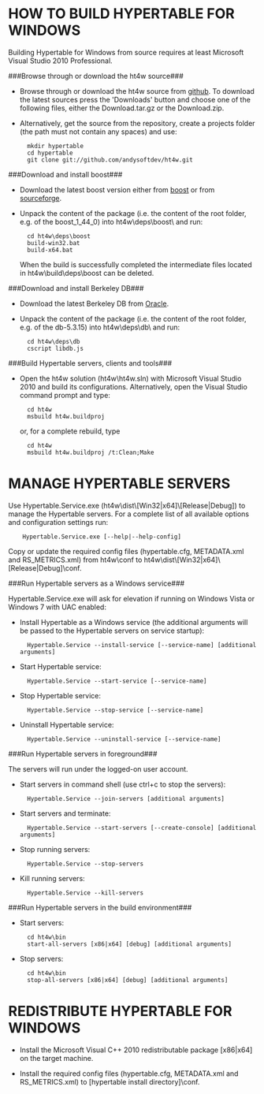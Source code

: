 HOW TO BUILD HYPERTABLE FOR WINDOWS
===================================

Building Hypertable for Windows from source requires at least Microsoft Visual Studio 2010 Professional.

###Browse through or download the ht4w source###

* Browse through or download the ht4w source from [github](http://github.com/andysoftdev/ht4w).
  To download the latest sources press the 'Downloads' button and choose one of the following files, either the
  Download.tar.gz or the Download.zip.
  
* Alternatively, get the source from the repository, create a projects folder (the path must not contain any spaces) and use:

		mkdir hypertable
		cd hypertable
		git clone git://github.com/andysoftdev/ht4w.git


###Download and install boost###

* Download the latest boost version either from [boost](http://www.boost.org/users/download/)
  or from [sourceforge](http://sourceforge.net/projects/boost/files/boost/).

* Unpack the content of the package (i.e. the content of the root folder, e.g. of the boost_1_44_0\) into ht4w\deps\boost\ and run:

		cd ht4w\deps\boost
		build-win32.bat
		build-x64.bat
  When the build is successfully completed the intermediate files located in ht4w\build\deps\boost can be deleted.


###Download and install Berkeley DB###

* Download the latest Berkeley DB from [Oracle](http://www.oracle.com/technetwork/database/berkeleydb/downloads/index.html).

* Unpack the content of the package (i.e. the content of the root folder, e.g. of the db-5.3.15\) into ht4w\deps\db\ and run:

		cd ht4w\deps\db
		cscript libdb.js


###Build Hypertable servers, clients and tools###

* Open the ht4w solution (ht4w\ht4w.sln) with Microsoft Visual Studio 2010 and build its configurations. Alternatively, open the Visual Studio command prompt and type:

		cd ht4w
		msbuild ht4w.buildproj
  or, for a complete rebuild, type

		cd ht4w
		msbuild ht4w.buildproj /t:Clean;Make


MANAGE HYPERTABLE SERVERS
=========================

Use Hypertable.Service.exe (ht4w\\dist\\\[Win32|x64]\\\[Release|Debug]) to manage the Hypertable servers. For a complete list
of all available options and configuration settings run:

		Hypertable.Service.exe [--help|--help-config]

Copy or update the required config files (hypertable.cfg, METADATA.xml and RS_METRICS.xml) from ht4w\\conf to ht4w\\dist\\\[Win32|x64]\\\[Release|Debug]\\conf.


###Run Hypertable servers as a Windows service###

Hypertable.Service.exe will ask for elevation if running on Windows Vista or Windows 7 with UAC enabled:

* Install Hypertable as a Windows service (the additional arguments will be passed to the Hypertable servers on service startup):

		Hypertable.Service --install-service [--service-name] [additional arguments]

* Start Hypertable service:

		Hypertable.Service --start-service [--service-name]

* Stop Hypertable service:

		Hypertable.Service --stop-service [--service-name]

* Uninstall Hypertable service:

		Hypertable.Service --uninstall-service [--service-name]


###Run Hypertable servers in foreground###

The servers will run under the logged-on user account.

* Start servers in command shell (use ctrl+c to stop the servers):

		Hypertable.Service --join-servers [additional arguments]

* Start servers and terminate:

		Hypertable.Service --start-servers [--create-console] [additional arguments]

* Stop running servers:

		Hypertable.Service --stop-servers

* Kill running servers:

		Hypertable.Service --kill-servers


###Run Hypertable servers in the build environment###

* Start servers:

		cd ht4w\bin
		start-all-servers [x86|x64] [debug] [additional arguments]

* Stop servers:

		cd ht4w\bin
		stop-all-servers [x86|x64] [debug] [additional arguments]


REDISTRIBUTE HYPERTABLE FOR WINDOWS
===================================

* Install the Microsoft Visual C++ 2010 redistributable package [x86|x64] on the target machine.

* Install the required config files (hypertable.cfg, METADATA.xml and RS_METRICS.xml) to [hypertable install directory]\\conf.